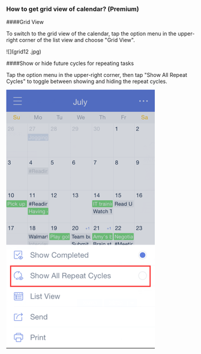 ### How to get grid view of calendar? (Premium)

####Grid View

To switch to the grid view of the calendar, tap the option menu in the upper-right corner of the list view and choose "Grid View".

![](grid12 .jpg)

####Show or hide future cycles for repeating tasks

Tap the option menu in the upper-right corner, then tap "Show All Repeat Cycles" to toggle between showing and hiding the repeat cycles.

![](cycle.png)

